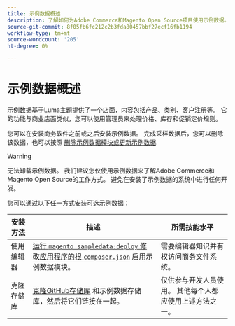 ```yaml
---
title: 示例数据概述
description: 了解如何为Adobe Commerce和Magento Open Source项目使用示例数据。
source-git-commit: 8f05fb6fc212c2b3fda80457bbf27ecf16fb1194
workflow-type: tm+mt
source-wordcount: '205'
ht-degree: 0%

---
```



# 示例数据概述

示例数据基于Luma主题提供了一个店面，内容包括产品、类别、客户注册等。 它的功能与商业店面类似，您可以使用管理员来处理价格、库存和促销定价规则。

您可以在安装商务软件之前或之后安装示例数据。 完成采样数据后，您可以删除该数据，也可以按照 [删除示例数据模块或更新示例数据](remove-or-update.md).

>[!WARNING]
>
>无法卸载示例数据。 我们建议您仅使用示例数据来了解Adobe Commerce和Magento Open Source的工作方式。 避免在安装了示例数据的系统中进行任何开发。

您可以通过以下任一方式安装可选示例数据：

| 安装方法 | 描述 | 所需技能水平 |
|--- |--- |--- |
| 使用编辑器 | [运行 `magento sampledata:deploy` 修改应用程序的根 `composer.json`](composer-packages.md) 启用示例数据模块。 | 需要编辑器知识并有权访问商务文件系统。 |
| 克隆存储库 | [克隆GitHub存储库](git-repositories.md) 和示例数据存储库，然后将它们链接在一起。 | 仅供参与开发人员使用。 其他每个人都应使用上述方法之一。 |
